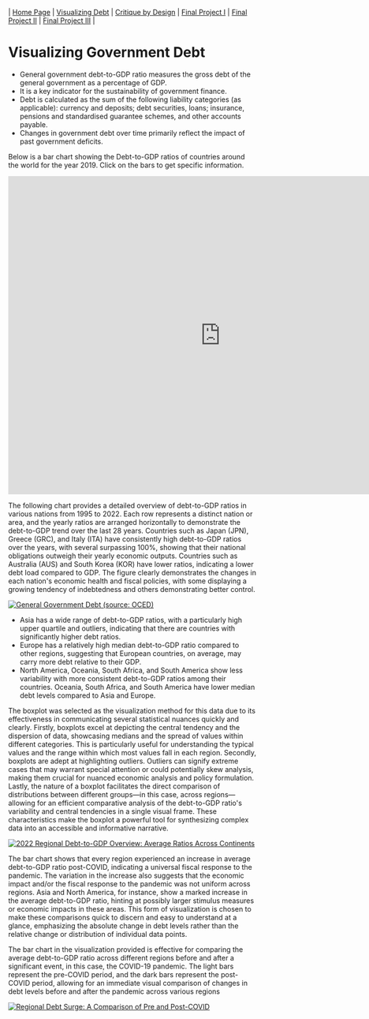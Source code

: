| [Home Page](https://sharvariyeole.github.io/portfolio) | [Visualizing Debt](visualizing-government-debt) | [Critique by Design](critique-by-design) | [Final Project I](final-project-part-one) | [Final Project II](final-project-part-two) | [Final Project III](final-project-part-three) |

# Visualizing Government Debt

- General government debt-to-GDP ratio measures the gross debt of the general government as a percentage of GDP.
- It is a key indicator for the sustainability of government finance. 
- Debt is calculated as the sum of the following liability categories (as applicable): currency and deposits; debt securities, loans; insurance, 
 pensions and standardised guarantee schemes, and other accounts payable. 
- Changes in government debt over time primarily reflect the impact of past government deficits.

Below is a bar chart showing the Debt-to-GDP ratios of countries around the world for the year 2019. Click on the bars to get specific information.


<iframe src="https://data.oecd.org/chart/7kpg" width="860" height="645" style="border: 0" mozallowfullscreen="true" webkitallowfullscreen="true" allowfullscreen="true"><a href="https://data.oecd.org/chart/7kpg" target="_blank">OECD Chart: General government debt, Total, % of GDP, Annual, 2019</a></iframe>



The following chart provides a detailed overview of debt-to-GDP ratios in various nations from 1995 to 2022. Each row represents a distinct nation or area, and the yearly ratios are arranged horizontally to demonstrate the debt-to-GDP trend over the last 28 years. Countries such as Japan (JPN), Greece (GRC), and Italy (ITA) have consistently high debt-to-GDP ratios over the years, with several surpassing 100%, showing that their national obligations outweigh their yearly economic outputs. Countries such as Australia (AUS) and South Korea (KOR) have lower ratios, indicating a lower debt load compared to GDP. The figure clearly demonstrates the changes in each nation's economic health and fiscal policies, with some displaying a growing tendency of indebtedness and others demonstrating better control.



<div class='tableauPlaceholder' id='viz1706551485619' style='position: relative'><noscript><a href='#'><img alt='General Government Debt (source: OCED) ' src='https:&#47;&#47;public.tableau.com&#47;static&#47;images&#47;In&#47;In-class_17065476256140&#47;Sheet1&#47;1_rss.png' style='border: none' /></a></noscript><object class='tableauViz'  style='display:none;'><param name='host_url' value='https%3A%2F%2Fpublic.tableau.com%2F' /> <param name='embed_code_version' value='3' /> <param name='site_root' value='' /><param name='name' value='In-class_17065476256140&#47;Sheet1' /><param name='tabs' value='no' /><param name='toolbar' value='yes' /><param name='static_image' value='https:&#47;&#47;public.tableau.com&#47;static&#47;images&#47;In&#47;In-class_17065476256140&#47;Sheet1&#47;1.png' /> <param name='animate_transition' value='yes' /><param name='display_static_image' value='yes' /><param name='display_spinner' value='yes' /><param name='display_overlay' value='yes' /><param name='display_count' value='yes' /><param name='language' value='en-US' /><param name='filter' value='publish=yes' /></object></div>
<script type='text/javascript'>
  var divElement = document.getElementById('viz1706551485619');
  var vizElement = divElement.getElementsByTagName('object')[0];
  vizElement.style.width='100%';vizElement.style.height=(divElement.offsetWidth*0.75)+'px';
  var scriptElement = document.createElement('script');
  scriptElement.src = 'https://public.tableau.com/javascripts/api/viz_v1.js';                    vizElement.parentNode.insertBefore(scriptElement, vizElement);
</script>



- Asia has a wide range of debt-to-GDP ratios, with a particularly high upper quartile and outliers, indicating that there are countries with significantly higher debt ratios.
- Europe has a relatively high median debt-to-GDP ratio compared to other regions, suggesting that European countries, on average, may carry more debt relative to their GDP.
- North America, Oceania, South Africa, and South America show less variability with more consistent debt-to-GDP ratios among their countries.
Oceania, South Africa, and South America have lower median debt levels compared to Asia and Europe.


The boxplot was selected as the visualization method for this data due to its effectiveness in communicating several statistical nuances quickly and clearly. Firstly, boxplots excel at depicting the central tendency and the dispersion of data, showcasing medians and the spread of values within different categories. This is particularly useful for understanding the typical values and the range within which most values fall in each region. Secondly, boxplots are adept at highlighting outliers. Outliers can signify extreme cases that may warrant special attention or could potentially skew analysis, making them crucial for nuanced economic analysis and policy formulation. Lastly, the nature of a boxplot facilitates the direct comparison of distributions between different groups—in this case, across regions—allowing for an efficient comparative analysis of the debt-to-GDP ratio's variability and central tendencies in a single visual frame. These characteristics make the boxplot a powerful tool for synthesizing complex data into an accessible and informative narrative.



<div class='tableauPlaceholder' id='viz1706565255315' style='position: relative'><noscript><a href='#'><img alt='2022 Regional Debt-to-GDP Overview: Average Ratios Across Continents ' src='https:&#47;&#47;public.tableau.com&#47;static&#47;images&#47;In&#47;In-class_17065476256140&#47;Sheet3&#47;1_rss.png' style='border: none' /></a></noscript><object class='tableauViz'  style='display:none;'><param name='host_url' value='https%3A%2F%2Fpublic.tableau.com%2F' /> <param name='embed_code_version' value='3' /> <param name='site_root' value='' /><param name='name' value='In-class_17065476256140&#47;Sheet3' /><param name='tabs' value='no' /><param name='toolbar' value='yes' /><param name='static_image' value='https:&#47;&#47;public.tableau.com&#47;static&#47;images&#47;In&#47;In-class_17065476256140&#47;Sheet3&#47;1.png' /> <param name='animate_transition' value='yes' /><param name='display_static_image' value='yes' /><param name='display_spinner' value='yes' /><param name='display_overlay' value='yes' /><param name='display_count' value='yes' /><param name='language' value='en-US' /><param name='filter' value='publish=yes' /></object></div>
<script type='text/javascript'>
 var divElement = document.getElementById('viz1706565255315');
 var vizElement = divElement.getElementsByTagName('object')[0];
 vizElement.style.width='100%';vizElement.style.height=(divElement.offsetWidth*0.75)+'px';
 var scriptElement = document.createElement('script');
 scriptElement.src = 'https://public.tableau.com/javascripts/api/viz_v1.js';                    vizElement.parentNode.insertBefore(scriptElement, vizElement);
</script>



The bar chart shows that every region experienced an increase in average debt-to-GDP ratio post-COVID, indicating a universal fiscal response to the pandemic. The variation in the increase also suggests that the economic impact and/or the fiscal response to the pandemic was not uniform across regions. Asia and North America, for instance, show a marked increase in the average debt-to-GDP ratio, hinting at possibly larger stimulus measures or economic impacts in these areas. This form of visualization is chosen to make these comparisons quick to discern and easy to understand at a glance, emphasizing the absolute change in debt levels rather than the relative change or distribution of individual data points.

The bar chart in the visualization provided is effective for comparing the average debt-to-GDP ratio across different regions before and after a significant event, in this case, the COVID-19 pandemic. The light bars represent the pre-COVID period, and the dark bars represent the post-COVID period, allowing for an immediate visual comparison of changes in debt levels before and after the pandemic across various regions



<div class='tableauPlaceholder' id='viz1706565294913' style='position: relative'><noscript><a href='#'><img alt='Regional Debt Surge: A Comparison of Pre and Post-COVID ' src='https:&#47;&#47;public.tableau.com&#47;static&#47;images&#47;In&#47;In-class_17065476256140&#47;Sheet4&#47;1_rss.png' style='border: none' /></a></noscript><object class='tableauViz'  style='display:none;'><param name='host_url' value='https%3A%2F%2Fpublic.tableau.com%2F' /> <param name='embed_code_version' value='3' /> <param name='site_root' value='' /><param name='name' value='In-class_17065476256140&#47;Sheet4' /><param name='tabs' value='no' /><param name='toolbar' value='yes' /><param name='static_image' value='https:&#47;&#47;public.tableau.com&#47;static&#47;images&#47;In&#47;In-class_17065476256140&#47;Sheet4&#47;1.png' /> <param name='animate_transition' value='yes' /><param name='display_static_image' value='yes' /><param name='display_spinner' value='yes' /><param name='display_overlay' value='yes' /><param name='display_count' value='yes' /><param name='language' value='en-US' /><param name='filter' value='publish=yes' /></object></div>
<script type='text/javascript'>
 var divElement = document.getElementById('viz1706565294913');
 var vizElement = divElement.getElementsByTagName('object')[0];
 vizElement.style.width='100%';vizElement.style.height=(divElement.offsetWidth*0.75)+'px';
 var scriptElement = document.createElement('script');
 scriptElement.src = 'https://public.tableau.com/javascripts/api/viz_v1.js';
 vizElement.parentNode.insertBefore(scriptElement, vizElement);
</script>

